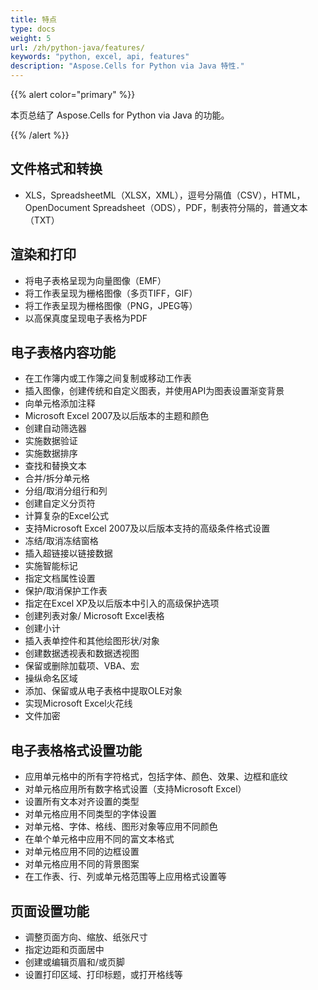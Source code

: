 ```yaml
---
title: 特点
type: docs
weight: 5
url: /zh/python-java/features/
keywords: "python, excel, api, features"
description: "Aspose.Cells for Python via Java 特性."
---
```


{{% alert color="primary" %}} 

本页总结了 Aspose.Cells for Python via Java 的功能。

{{% /alert %}} 
## **文件格式和转换**
- XLS，SpreadsheetML（XLSX，XML），逗号分隔值（CSV），HTML，OpenDocument Spreadsheet（ODS），PDF，制表符分隔的，普通文本（TXT）
## **渲染和打印**
- 将电子表格呈现为向量图像（EMF）
- 将工作表呈现为栅格图像（多页TIFF，GIF）
- 将工作表呈现为栅格图像（PNG，JPEG等）
- 以高保真度呈现电子表格为PDF
## **电子表格内容功能**
- 在工作簿内或工作簿之间复制或移动工作表
- 插入图像，创建传统和自定义图表，并使用API为图表设置渐变背景
- 向单元格添加注释
- Microsoft Excel 2007及以后版本的主题和颜色
- 创建自动筛选器
- 实施数据验证
- 实施数据排序
- 查找和替换文本
- 合并/拆分单元格
- 分组/取消分组行和列
- 创建自定义分页符
- 计算复杂的Excel公式
- 支持Microsoft Excel 2007及以后版本支持的高级条件格式设置
- 冻结/取消冻结窗格
- 插入超链接以链接数据
- 实施智能标记
- 指定文档属性设置
- 保护/取消保护工作表
- 指定在Excel XP及以后版本中引入的高级保护选项
- 创建列表对象/ Microsoft Excel表格
- 创建小计
- 插入表单控件和其他绘图形状/对象
- 创建数据透视表和数据透视图
- 保留或删除加载项、VBA、宏
- 操纵命名区域
- 添加、保留或从电子表格中提取OLE对象
- 实现Microsoft Excel火花线
- 文件加密
## **电子表格格式设置功能**
- 应用单元格中的所有字符格式，包括字体、颜色、效果、边框和底纹
- 对单元格应用所有数字格式设置（支持Microsoft Excel）
- 设置所有文本对齐设置的类型
- 对单元格应用不同类型的字体设置
- 对单元格、字体、格线、图形对象等应用不同颜色
- 在单个单元格中应用不同的富文本格式
- 对单元格应用不同的边框设置
- 对单元格应用不同的背景图案
- 在工作表、行、列或单元格范围等上应用格式设置等
## **页面设置功能**
- 调整页面方向、缩放、纸张尺寸
- 指定边距和页面居中
- 创建或编辑页眉和/或页脚
- 设置打印区域、打印标题，或打开格线等

